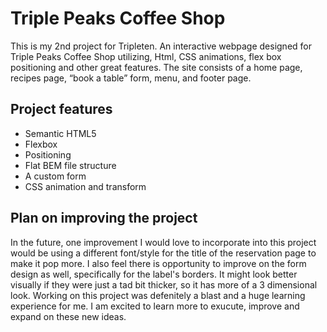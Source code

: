 # Triple Peaks Coffee Shop

This is my 2nd project for Tripleten. An interactive webpage designed for Triple Peaks Coffee Shop utilizing, Html, CSS animations, flex box positioning and other great features. The site consists of a home page, recipes page, “book a table” form, menu, and footer page.


## Project features

- Semantic HTML5
- Flexbox
- Positioning
- Flat BEM file structure
- A custom form
- CSS animation and transform

## Plan on improving the project

In the future, one improvement I would love to incorporate into this project would be using a different font/style for the title of the reservation page to make it pop more. I also feel there is opportunity to improve on the form design as well, specifically for the label's borders. It might look better visually if they were just a tad bit thicker, so it has more of a 3 dimensional look. Working on this project was defenitely a blast and a huge learning experience for me. I am excited to learn more to exucute, improve and expand on these new ideas.
